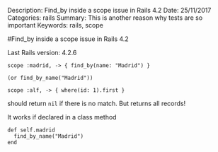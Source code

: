 Description: Find_by inside a scope issue in Rails 4.2
Date: 25/11/2017
Categories: rails
Summary: This is another reason why tests are so important
Keywords: rails, scope

#Find_by inside a scope issue in Rails 4.2

Last Rails version: 4.2.6

    scope :madrid, -> { find_by(name: "Madrid") } 

    (or find_by_name("Madrid")) 

    scope :alf, -> { where(id: 1).first }

should return `nil` if there is no match. But returns all records!

It works if declared in a class method

    def self.madrid
      find_by_name("Madrid")
    end

